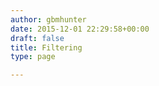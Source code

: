 ```yaml
---
author: gbmhunter
date: 2015-12-01 22:29:58+00:00
draft: false
title: Filtering
type: page

---
```

